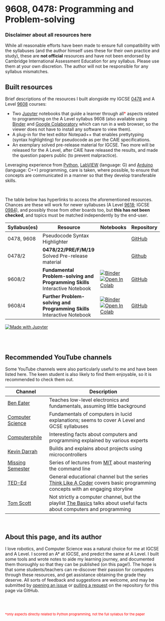 # 9608, 0478: Programming and Problem-solving

### Disclaimer about all resources here
While all reasonable efforts have been made to ensure full compatibility with the syllabuses (and the author himself uses these for their own practice and study), these are **not official** resources and have not been endorsed by Cambridge International Assessment Education for any syllabus. Please use them at your own discretion. The author will not be responsible for any syllabus mismatches.

## Built resources

Brief descriptions of the resources I built alongside my IGCSE [0478](https://www.cambridgeinternational.org/programmes-and-qualifications/cambridge-igcse-computer-science-0478/) and A Level [9608](https://www.cambridgeinternational.org/programmes-and-qualifications/cambridge-international-as-and-a-level-computer-science-9608/) courses:

* Two [Jupyter](https://jupyter.org/) notebooks that guide a learner through all<span style="color:red">\*</span> aspects related to programming on the A Level syllabus 9608 (also available using [Binder](https://mybinder.org/) and [Google Colaboratory](https://colab.research.google.com/) which can run in a web browser, so the viewer does not have to install any software to view them).
* A plug-in for the text editor Notepad++ that enables prettytyping (syntax highlighting) for pseudocode as per the CAIE specifications.
* An exemplary solved pre-release material for IGCSE. Two more will be released for the A Level, after CAIE have released the results, and made the question papers public (to prevent malpractice).

Leveraging experience from [Python](https://www.python.org/), [LabVIEW](http://labview.com/) (language: G) and [Arduino](https://arduino.cc/) (language: C++) programming, care is taken, where possible, to ensure that concepts are communicated in a manner so that they develop transferable skills.

<br>

The table below has hyperlinks to access the aforementioned resources. Chances are these will work for newer syllabuses (A Level [9618](https://www.cambridgeinternational.org/programmes-and-qualifications/cambridge-international-as-and-a-level-computer-science-9618/); IGCSE [0984](https://www.cambridgeinternational.org/programmes-and-qualifications/cambridge-igcse-9-1-computer-science-0984/)), and possibly those from other boards too, but **this has not been checked**, and topics must be matched independently by the end-user.

| Syllabus(es) | Resource | Notebooks | Repository |
| -- | -- | -- | -- |
| 0478, 9608 | Pseudocode Syntax Highlighter | | [GitHub](https://github.com/eccentricOrange/NPP-CAIE-Pseudocode-Highlighting-plugin) |
| 0478/2 | **0478/22/PRE/F/M/19** <br> Solved  Pre-release material | | [Github](https://github.com/eccentricOrange/0478-22-PRE-F-M-19) |
| 9608/2 | **Fundamental Problem-solving and Programming Skills** <br> Interactive Notebook | [![Binder](https://mybinder.org/badge_logo.svg)](https://mybinder.org/v2/gh/eccentricOrange/9608-Programming-Interactive-Notes/master?filepath=Section%202%20Fundamental%20Problem-solving%20and%20Programming%20Skills.ipynb) <br> [![Open In Colab](https://colab.research.google.com/assets/colab-badge.svg)](https://colab.research.google.com/github/eccentricOrange/9608-Programming-Interactive-Notes/blob/master/Section%202%20Fundamental%20Problem-solving%20and%20Programming%20Skills.ipynb) | [GitHub](https://github.com/eccentricOrange/9608-Programming-Interactive-Notes/blob/master/Section%202%20Fundamental%20Problem-solving%20and%20Programming%20Skills.ipynb) |
| 9608/4 | **Further Problem-solving and Programming Skills** <br> Interactive Notebook | [![Binder](https://mybinder.org/badge_logo.svg)](https://mybinder.org/v2/gh/eccentricOrange/9608-Programming-Interactive-Notes/master?filepath=Section%204%20Further%20Problem-solving%20and%20Programming%20Skills.ipynb) <br> [![Open In Colab](https://colab.research.google.com/assets/colab-badge.svg)](https://colab.research.google.com/github/eccentricOrange/9608-Programming-Interactive-Notes/blob/master/Section%204%20Further%20Problem-solving%20and%20Programming%20Skills.ipynb) | [GitHub](https://github.com/eccentricOrange/9608-Programming-Interactive-Notes/blob/master/Section%204%20Further%20Problem-solving%20and%20Programming%20Skills.ipynb) |

[![Made with Jupyter](https://img.shields.io/badge/Notebooks%20made%20with-Jupyter-orange?style=for-the-badge&logo=Jupyter)](https://jupyter.org/try)

<br>
<br>

## Recommended YouTube channels
Some YouTube channels were also particularly useful to me and have been listed here. The keen student is also likely to find them enjoyable, so it is recommended to check them out.

| Channel | Description |
| -- | -- |
| [Ben Eater](https://www.youtube.com/user/eaterbc) | Teaches low-level electronics and fundamentals, assuming little background |
| [Computer Science](https://www.youtube.com/channel/UCSX3MR0gnKDxyXAyljWzm0Q) | Fundamentals of computers in lucid explanations; seems to cover A Level and GCSE syllabuses |
| [Computerphile](https://www.youtube.com/user/Computerphile) | Interesting facts about computers and programming explained by various experts |
| [Kevin Darrah](https://www.youtube.com/user/kdarrah1234) | Builds and explains about projects using microcontrollers |
| [Missing Semester](https://www.youtube.com/channel/UCuXy5tCgEninup9cGplbiFw) | Series of lectures from [MIT](https://web.mit.edu) about mastering the command line |
| [TED-Ed](https://www.youtube.com/user/TEDEducation) | General educational channel but the series [Think Like A Coder](https://www.youtube.com/playlist?list=PLJicmE8fK0EgogMqDYMgcADT1j5b911or) covers basic programming concepts with an engaging storyline |
| [Tom Scott](https://www.youtube.com/user/enyay) | Not strictly a computer channel, but the playlist [The Basics](https://www.youtube.com/playlist?list=PL96C35uN7xGLLeET0dOWaKHkAlPsrkcha) talks about useful facts about computers and programming |

<br>

## About this page, and its author
I love robotics, and Computer Science was a natural choice for me at IGCSE and A Level. I scored an A* at IGCSE, and predict the same at A Level. I built some tools and wrote notes to aide my learning journey, and documented them thoroughly so that they can be published (on this page!). The hope is that some students/teachers can re-discover their passion for computers through these resources, and get assistance obtaining the grade they deserve. All sorts of feedback and suggestions are welcome, and may be submitted by [opening an issue](https://docs.github.com/en/free-pro-team@latest/github/managing-your-work-on-github/creating-an-issue) or [pulling a request](https://docs.github.com/en/free-pro-team@latest/github/collaborating-with-issues-and-pull-requests/about-pull-requests) on the repository for this page via GitHub.

<br> <br>

<p style="color:red; font-size:11px">*only aspects directly related to Python programming, not the full syllabus for the paper</p>
